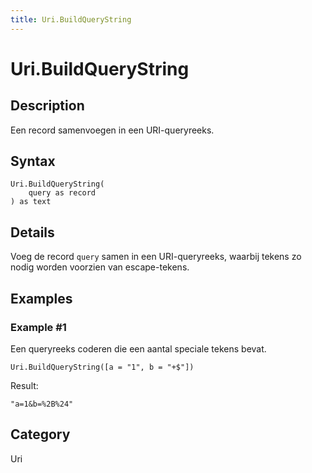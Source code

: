 ```yaml
---
title: Uri.BuildQueryString
---
```


# Uri.BuildQueryString


## Description

Een record samenvoegen in een URI-queryreeks.


## Syntax

```powerquery
Uri.BuildQueryString(
    query as record
) as text
```


## Details

Voeg de record <code>query</code> samen in een URI-queryreeks, waarbij tekens zo nodig worden voorzien van escape-tekens.


## Examples

### Example #1 
Een queryreeks coderen die een aantal speciale tekens bevat.
```powerquery
Uri.BuildQueryString([a = "1", b = "+$"])
```

Result: 
```powerquery
"a=1&b=%2B%24"
```




## Category
Uri
